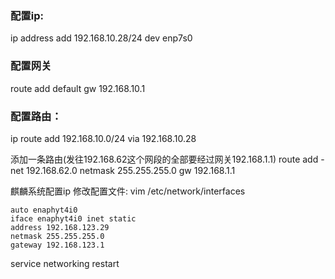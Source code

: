 ### 配置ip: 
ip address add 192.168.10.28/24 dev enp7s0

### 配置网关
route add default gw 192.168.10.1

### 配置路由：
ip route add 192.168.10.0/24 via 192.168.10.28

添加一条路由(发往192.168.62这个网段的全部要经过网关192.168.1.1)
route add -net 192.168.62.0 netmask 255.255.255.0 gw 192.168.1.1

麒麟系统配置ip
修改配置文件:
vim /etc/network/interfaces
```
auto enaphyt4i0
iface enaphyt4i0 inet static
address 192.168.123.29
netmask 255.255.255.0
gateway 192.168.123.1
```
service networking restart


